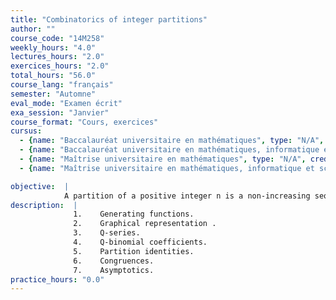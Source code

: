 ```yaml
---
title: "Combinatorics of integer partitions"
author: ""
course_code: "14M258"
weekly_hours: "4.0"
lectures_hours: "2.0"
exercices_hours: "2.0"
total_hours: "56.0"
course_lang: "français"
semester: "Automne"
eval_mode: "Examen écrit"
exa_session: "Janvier"
course_format: "Cours, exercices"
cursus:
  - {name: "Baccalauréat universitaire en mathématiques", type: "N/A", credits: "6.0"}
  - {name: "Baccalauréat universitaire en mathématiques, informatique et sciences numériques", type: "N/A", credits: "6.0"}
  - {name: "Maîtrise universitaire en mathématiques", type: "N/A", credits: "6.0"}
  - {name: "Maîtrise universitaire en mathématiques, informatique et sciences numériques", type: "N/A", credits: "6.0"}

objective:  |
            A partition of a positive integer n is a non-increasing sequence of numbers whose sum is n, the partitions of 3 being (3), (2,1) and (1,1,1). Though simple to define, these objects are very deep combinatorially. The goal of this course is to present different aspects of the theory of integer partitions (mostly combinatorial, but also number theoretic and algebraic): generating functions, partition identities, congruences, asymptotics...
description:  |
              1.	Generating functions. 
              2.	Graphical representation .
              3.	Q-series.
              4.	Q-binomial coefficients.
              5.	Partition identities.
              6.	Congruences.
              7.	Asymptotics.
practice_hours: "0.0"
---
```

